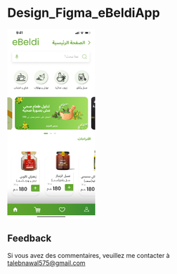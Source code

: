 # Design_Figma_eBeldiApp

<p >
  <img width="200" src="https://github.com/TalebNawal/Design_Figma_eBeldiApp/blob/main/Home%20screen-1.jpg" >
 
</p>

    
## Feedback

Si vous avez des commentaires, veuillez me contacter à talebnawal575@gmail.com
